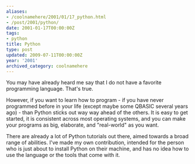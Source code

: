 ```yaml
---
aliases:
- /coolnamehere/2001/01/17_python.html
- /post/2001/python/
date: 2001-01-17T00:00:00Z
tags:
- python
title: Python
type: post
updated: 2009-07-11T00:00:00Z
year: '2001'
archived_category: coolnamehere
---
```

<!--more-->
You may have already heard me say that I do not have a favorite programming 
language. That's true.

However, if you want to learn how to program - if you have never programmed 
before in your life (except maybe some QBASIC several years ago) - than Python 
sticks out way way ahead of the others. It is easy to get started, it is 
consistent across most operating systems, and you can make your programs as 
big, elaborate, and "real-world" as you want.

There are already a lot of Python tutorials out there, aimed towards a broad 
range of abilities. I've made my own contribution, intended for the person who 
is just about to install Python on their machine, and has no idea how to use 
the language or the tools that come with it.


